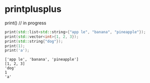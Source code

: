 # printplusplus
print() // in progress

```cpp
print(std::list<std::string>{"app le", "banana", "pineapple"});
print(std::vector<int>{1, 2, 3});
print(std::string{"dog"});
print(1);
print('a');
```

```
['app le', 'banana', 'pineapple']
[1, 2, 3]
'dog'
1
'a'
```
